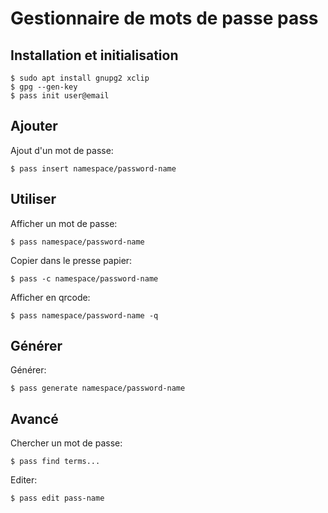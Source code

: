 # Gestionnaire de mots de passe pass

## Installation et initialisation

	$ sudo apt install gnupg2 xclip
	$ gpg --gen-key
	$ pass init user@email

## Ajouter

Ajout d'un mot de passe:

	$ pass insert namespace/password-name

## Utiliser

Afficher un mot de passe:

	$ pass namespace/password-name

Copier dans le presse papier:

	$ pass -c namespace/password-name

Afficher en qrcode:

	$ pass namespace/password-name -q

## Générer

Générer:

	$ pass generate namespace/password-name

## Avancé

Chercher un mot de passe:

	$ pass find terms...

Editer:

	$ pass edit pass-name


